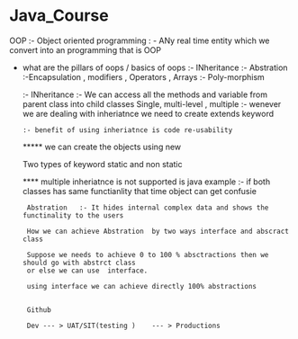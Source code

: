 # Java_Course

OOP :- Object oriented programming : - ANy real time entity which we convert into an programming that is OOP

* what are the pillars of oops / basics of oops
   :- INheritance
    :- Abstration
	:-Encapsulation   , modifiers   , Operators , Arrays
	:- Poly-morphism
	
	:- INheritance   :- We can access all the methods and  variable from parent class into child classes
	  Single, multi-level , multiple 
	  :- wenever we  are dealing with  inheriatnce we need to create extends  keyword
	  
	  :- benefit of using inheriatnce is code re-usability
	  
	  
	*****  we can create the objects using new
	
	
	Two types of keyword static and non static
	
	**** multiple inheriatnce is not supported is java
	   example :- if both classes has same functianlity that time  object can get confusie
	   
	   
	   
	   
	   Abstration   :- It hides internal complex data and shows the functinality to the users 
	   
	   How we can achieve Abstration  by two ways interface and abscract class 
	   
	   Suppose we needs to achieve 0 to 100 % absctractions then we should go with abstrct class
	   or else we can use  interface.
	   
	   using interface we can achieve directly 100% abstractions
	   
	   
	   Github 
	   
	   Dev --- > UAT/SIT(testing )    --- > Productions